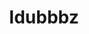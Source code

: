 ---
title: Idubbbz
crosslinks:
- h3h3productions
- JonTron
- FilthyFrank
- shittykickstarters
- fakehistoryporn
- gatekeeping
- videos
- AskReddit
- tf2
- pyrocynical
- DeFranco
- PrequelMemes
- GTAV
- OldSchoolCool
- titlegore
- childfree
- killthosewhodisagree
- SquattingSlavs
- RoastMe
---